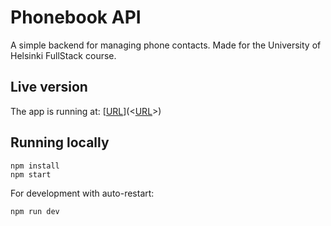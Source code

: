 # Phonebook API

A simple backend for managing phone contacts. Made for the University of Helsinki FullStack course.

## Live version

The app is running at: [[URL](https://phonebook-backend-deploy-xkz7.onrender.com)](<[URL](https://phonebook-backend-deploy-xkz7.onrender.com)>)

## Running locally

```
npm install
npm start
```

For development with auto-restart:

```
npm run dev
```
